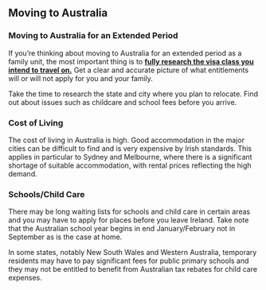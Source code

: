 ## Moving to Australia

### **Moving to Australia for an Extended Period**

If you’re thinking about moving to Australia for an extended period as a family unit, the most important thing is to [**fully research the visa class you intend to travel on.**](https://www.homeaffairs.gov.au/) Get a clear and accurate picture of what entitlements will or will not apply for you and your family.

Take the time to research the state and city where you plan to relocate. Find out about issues such as childcare and school fees before you arrive.

### **Cost of Living**

The cost of living in Australia is high. Good accommodation in the major cities can be difficult to find and is very expensive by Irish standards. This applies in particular to Sydney and Melbourne, where there is a significant shortage of suitable accommodation, with rental prices reflecting the high demand.

### **Schools/Child Care**

There may be long waiting lists for schools and child care in certain areas and you may have to apply for places before you leave Ireland. Take note that the Australian school year begins in end January/February not in September as is the case at home.

In some states, notably New South Wales and Western Australia, temporary residents may have to pay significant fees for public primary schools and they may not be entitled to benefit from Australian tax rebates for child care expenses.
